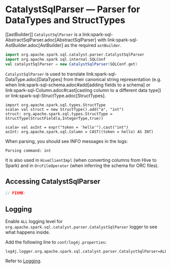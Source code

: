 # CatalystSqlParser &mdash; Parser for DataTypes and StructTypes

[[astBuilder]]
`CatalystSqlParser` is a link:spark-sql-AbstractSqlParser.adoc[AbstractSqlParser] with link:spark-sql-AstBuilder.adoc[AstBuilder] as the required `astBuilder`.

```scala
import org.apache.spark.sql.catalyst.parser.CatalystSqlParser
import org.apache.spark.sql.internal.SQLConf
val catalystSqlParser = new CatalystSqlParser(SQLConf.get)
```

`CatalystSqlParser` is used to translate link:spark-sql-DataType.adoc[DataTypes] from their canonical string representation (e.g. when link:spark-sql-schema.adoc#add[adding fields to a schema] or link:spark-sql-Column.adoc#cast[casting column to a different data type]) or link:spark-sql-StructType.adoc[StructTypes].

```
import org.apache.spark.sql.types.StructType
scala> val struct = new StructType().add("a", "int")
struct: org.apache.spark.sql.types.StructType = StructType(StructField(a,IntegerType,true))

scala> val asInt = expr("token = 'hello'").cast("int")
asInt: org.apache.spark.sql.Column = CAST((token = hello) AS INT)
```

When parsing, you should see INFO messages in the logs:

```
Parsing command: int
```

It is also used in `HiveClientImpl` (when converting columns from Hive to Spark) and in `OrcFileOperator` (when inferring the schema for ORC files).

## Accessing CatalystSqlParser

```scala
// FIXME:
```

## Logging

Enable `ALL` logging level for `org.apache.spark.sql.catalyst.parser.CatalystSqlParser` logger to see what happens inside.

Add the following line to `conf/log4j.properties`:

```
log4j.logger.org.apache.spark.sql.catalyst.parser.CatalystSqlParser=ALL
```

Refer to [Logging](../spark-logging.md).
